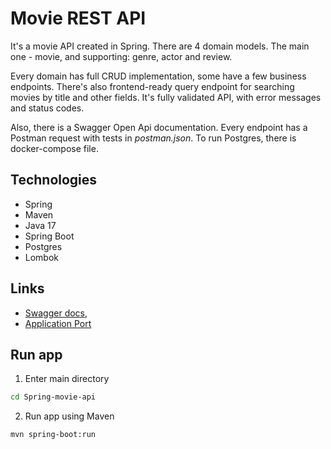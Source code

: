 # Movie REST API
It's a movie API created in Spring. There are 4 domain models. The main one - movie, and supporting: genre, actor and review.

Every domain has full CRUD implementation, some have a few business endpoints. There's also frontend-ready query endpoint for searching movies by title and other fields.  It's fully validated API, with error messages and status codes.

Also, there is a Swagger Open Api documentation. Every endpoint has a Postman request with tests in *postman.json*.
To run Postgres, there is docker-compose file.

## Technologies
- Spring
- Maven
- Java 17
- Spring Boot
- Postgres
- Lombok

## Links
- [Swagger docs](http://localhost:8080/swagger-ui/index.html),
- [Application Port](http://localhost:8080/)

## Run app
1. Enter main directory
```bash
cd Spring-movie-api
```
2. Run app using Maven
```
mvn spring-boot:run
```